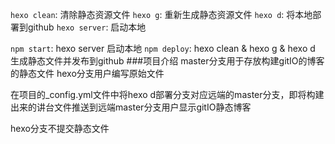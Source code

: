 <!--
 * @Author: Piers.Zhang
 * @Date: 2020-07-10 11:37:14
 * @LastEditTime: 2020-07-10 14:29:47
 * @LastEditors: Do not edit
--> 
`hexo clean`: 清除静态资源文件
`hexo g`: 重新生成静态资源文件
`hexo d`: 将本地部署到github
`hexo server`: 启动本地

`npm start`: hexo server 启动本地
`npm deploy`: hexo clean & hexo g & hexo d 生成静态文件并发布到github
###项目介绍
master分支用于存放构建gitIO的博客的静态文件
hexo分支用户编写原始文件

在项目的_config.yml文件中将hexo d部署分支对应远端的master分支，即将构建出来的讲台文件推送到远端master分支用户显示gitIO静态博客

hexo分支不提交静态文件